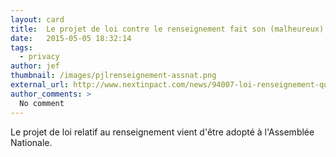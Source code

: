 ```yaml
---
layout: card
title:  Le projet de loi contre le renseignement fait son (malheureux) bout de chemin
date:   2015-05-05 18:32:14
tags:
  - privacy
author: jef
thumbnail: /images/pjlrenseignement-assnat.png
external_url: http://www.nextinpact.com/news/94007-loi-renseignement-qui-a-vote-quoi.htm
author_comments: >
  No comment
---
```


Le projet de loi relatif au renseignement vient d'être adopté à l'Assemblée Nationale.
